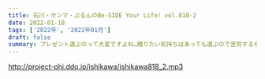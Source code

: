 ```yaml
---
title: 石川・ホンマ・ぶるんのBe-SIDE Your Life! vol.818-2
date: 2022-01-18
tags: ['2022年', '2022年01月']
draft: false
summary: プレゼント選ぶのって大変ですよね…贈りたい気持ちはあっても選ぶので苦労するものです…
---
```


http://project-phi.ddo.jp/ishikawa/ishikawa818_2.mp3
